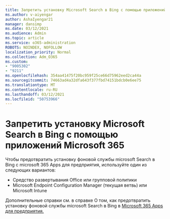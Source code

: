 ```yaml
---
title: Запретить установку Microsoft Search в Bing с помощью приложений Microsoft 365
ms.author: v-aiyengar
author: AshaIyengar21
manager: dansimp
ms.date: 03/12/2021
ms.audience: Admin
ms.topic: article
ms.service: o365-administration
ROBOTS: NOINDEX, NOFOLLOW
localization_priority: Normal
ms.collection: Adm_O365
ms.custom:
- "9005302"
- "9211"
ms.openlocfilehash: 354aa41475f20bc959f25ce66d75962eed2ca44a
ms.sourcegitcommit: 74663ad4a32dfa643f377fbd74151bdcb0e6ee75
ms.translationtype: MT
ms.contentlocale: ru-RU
ms.lasthandoff: 03/12/2021
ms.locfileid: "50753966"
---
```

# <a name="prevent-microsoft-search-in-bing-from-installing-with-microsoft-365-apps"></a>Запретить установку Microsoft Search в Bing с помощью приложений Microsoft 365

Чтобы предотвратить установку фоновой службы microsoft Search в Bing с microsoft 365 Apps для предприятия, используйте один из следующих вариантов:

- Средство развертывания Office или групповой политики
- Microsoft Endpoint Configuration Manager (текущая ветвь) или Microsoft Intune

Дополнительные справки см. в справке О том, как предотвратить установку фоновой службы microsoft Search в Bing в [Microsoft 365 Apps для предприятия.](https://go.microsoft.com/fwlink/?linkid=2151946)
